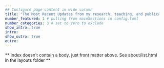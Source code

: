 ```yaml
---
## Configure page content in wide column
title: "The Most Recent Updates from my research, teaching, and publications" # leave blank to exclude
number_featured: 1 # pulling from mainSections in config.toml
number_categories: 3 # set to zero to exclude
show_intro: true
intro: 
show_outro: true
outro: 
---
```


** index doesn't contain a body, just front matter above.
See about/list.html in the layouts folder **
